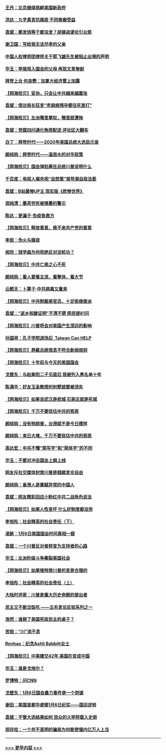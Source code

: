 #### [王丹：北京继续挑衅美国新政府](../pages/nsc993/n12722456.md?t=01312151) 
#### [洪达：九字真言抗瘟疫 不同族裔受益](../pages/nsc993/n12722448.md?t=01312151) 
#### [袁斌：都发钱等于都没发？胡锡进谬论引众怒](../pages/nsc993/n12722393.md?t=01312151) 
#### [谢卫国：写给我无法尽孝的父亲](../pages/nsc993/n12720325.md?t=01312151) 
#### [中国人权律师团律师关于郭飞雄先生被阻止出境的声明](../pages/nsc993/n12720203.md?t=01312151) 
#### [华玉：举报闯入国会的父母 再现文革惨剧](../pages/nsc993/n12719070.md?t=01312151) 
#### [拜登上台 何良懋：加拿大经济雪上加霜](../pages/nsc993/n12718943.md?t=01312151) 
#### [【网海拾贝】妥协，只会让中共越来越嚣张](../pages/nsc993/n12717392.md?t=01312151) 
#### [袁斌：信访局长狂言“老弱病残孕要往死里打”](../pages/nsc993/n12717343.md?t=01312151) 
#### [【网海拾贝】左派哪里掌权，哪里就遭殃](../pages/nsc993/n12715009.md?t=01312151) 
#### [袁斌：党媒四问通化物资配送 评论区大翻车](../pages/nsc993/n12714950.md?t=01312151) 
#### [白丁：拜登时代——2020年美国总统大选启示录](../pages/nsc993/n12714920.md?t=01312151) 
#### [颜纯钩：拜登时代——温吞水的对华政策](../pages/nsc993/n12713245.md?t=01312151) 
#### [【网海拾贝】国会弹劾离任总统川普说明什么](../pages/nsc993/n12712816.md?t=01312151) 
#### [千百度：电视人揭央视“自焚案”报导源自政法委](../pages/nsc993/n12709760.md?t=01312151) 
#### [袁斌：B站最惨UP主 现实版《悲惨世界》](../pages/nsc993/n12709686.md?t=01312151) 
#### [郑纯清：墨茶穷死被搽墨的警示](../pages/nsc993/n12709262.md?t=01312151) 
#### [陈达：更漏子·免疫急救方](../pages/nsc993/n12709244.md?t=01312151) 
#### [【网海拾贝】释放善意，换不来共产党的善意](../pages/nsc993/n12708361.md?t=01312151) 
#### [李辰：伪火与瘟疫](../pages/nsc993/n12707981.md?t=01312151) 
#### [闻欣：钱学森为何拒绝反对法轮功？](../pages/nsc993/n12707407.md?t=01312151) 
#### [【网海拾贝】中共亡美之心不死](../pages/nsc993/n12707621.md?t=01312151) 
#### [颜纯钩：看人要看主流，看整体，看大节](../pages/nsc993/n12707536.md?t=01312151) 
#### [云鹤天：卜算子‧中共病毒又重来](../pages/nsc993/n12707408.md?t=01312151) 
#### [【网海拾贝】中共制裁美官员，十足街痞做派](../pages/nsc993/n12705115.md?t=01312151) 
#### [袁斌：“返乡核酸证明”不清不楚 网民提81问](../pages/nsc993/n12704982.md?t=01312151) 
#### [【网海拾贝】川普将会对美国产生深远的影响](../pages/nsc993/n12703045.md?t=01312151) 
#### [孙国祥：孔子学院退场后  Taiwan Can HELP](../pages/nsc993/n12702430.md?t=01312151) 
#### [【网海拾贝】屏蔽总统信息不符合新闻规则](../pages/nsc993/n12699998.md?t=01312151) 
#### [【网海拾贝】十年前与今天的美国国会](../pages/nsc993/n12696993.md?t=01312151) 
#### [戈壁东：与赵紫阳二子见面后 我被列入黑名单十年](../pages/nsc993/n12696215.md?t=01312151) 
#### [陈满华：好友玉圣教授的别墅就要被消失](../pages/nsc993/n12695411.md?t=01312151) 
#### [【网海拾贝】如果说武汉是悲城 石家庄就是死城](../pages/nsc993/n12694589.md?t=01312151) 
#### [【网海拾贝】千万不要低估中共的邪恶](../pages/nsc993/n12692771.md?t=01312151) 
#### [颜纯钩：没有特朗普，台港就不是今日模样](../pages/nsc993/n12692678.md?t=01312151) 
#### [颜纯钩：来日大难，千万不要低估中共的邪恶](../pages/nsc993/n12692080.md?t=01312151) 
#### [高达宏：中共不懂“简写字”和“简体字”的不同](../pages/nsc993/n12692068.md?t=01312151) 
#### [华玉：不要对冲击国会上纲上线](../pages/nsc993/n12689948.md?t=01312151) 
#### [网友斥社交媒体封禁川普是践踏言论自由](../pages/nsc993/n12687482.md?t=01312151) 
#### [颜纯钩：香港人是禀赋异常的中国人](../pages/nsc993/n12685142.md?t=01312151) 
#### [袁斌：网友精彩回应小粉红中共二战角色说法](../pages/nsc993/n12684994.md?t=01312151) 
#### [【网海拾贝】如果人性变坏 什么好制度都没用](../pages/nsc993/n12683000.md?t=01312151) 
#### [李旭彤：社会精英的社会责任（下）](../pages/nsc993/n12680604.md?t=01312151) 
#### [凌稣：1月6日美国国会时间真相一窥](../pages/nsc993/n12682780.md?t=01312151) 
#### [袁斌：一个川普反对者转变为支持者的心路](../pages/nsc993/n12682700.md?t=01312151) 
#### [华玉：左派阶级斗争撕裂美国社会](../pages/nsc993/n12681226.md?t=01312151) 
#### [【网海拾贝】如果推特禁川普的言是合理的](../pages/nsc993/n12681232.md?t=01312151) 
#### [李旭彤：社会精英的社会责任（上）](../pages/nsc993/n12680501.md?t=01312151) 
#### [大陆时评家：川普是重大历史命题的提出者](../pages/nsc993/n12679904.md?t=01312151) 
#### [民主又不能当饭吃 ——五毛言论反驳系列之一](../pages/nsc993/n12679877.md?t=01312151) 
#### [浩然：谁掀了美国宪政民主的桌子？](../pages/nsc993/n12679850.md?t=01312151) 
#### [苦胆：“川”流不息](../pages/nsc993/n12678388.md?t=01312151) 
#### [Renhao：纪念Ashli Babbitt女士](../pages/nsc993/n12678359.md?t=01312151) 
#### [【网海拾贝】中美建交42年 美国在变成中国](../pages/nsc993/n12678324.md?t=01312151) 
#### [华玉：谁是戈培尔？](../pages/nsc993/n12677515.md?t=01312151) 
#### [罗博特：问CNN](../pages/nsc993/n12677172.md?t=01312151) 
#### [戈壁东：1月6日国会暴力事件是一个阴谋](../pages/nsc993/n12674639.md?t=01312151) 
#### [谢田：美国首都华盛顿1月6日纪实——国运逆转](../pages/nsc993/n12673190.md?t=01312151) 
#### [袁斌：不管大选结果如何 民众的义举将载入史册](../pages/nsc993/n12672787.md?t=01312151) 
#### [郑存柱：一个并不高明的骗局为何能使墙内亿万人上当](../pages/nsc993/n12671449.md?t=01312151) 

----
#### [ >>> 更早内容 <<< ](../indexes/nsc993-earlier.md)
